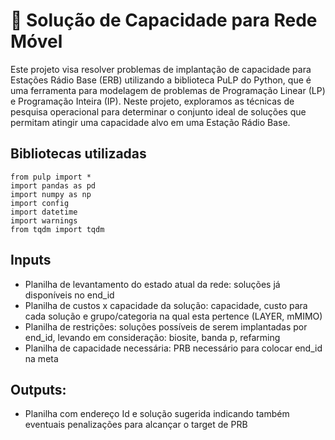 # 📡 Solução de Capacidade para Rede Móvel

Este projeto visa resolver problemas de implantação de capacidade para Estações Rádio Base (ERB) utilizando a biblioteca PuLP do Python, que é uma ferramenta para modelagem de problemas de Programação Linear (LP) e Programação Inteira (IP). Neste projeto, exploramos as técnicas de pesquisa operacional para determinar o conjunto ideal de soluções que permitam atingir uma capacidade alvo em uma Estação Rádio Base.

## Bibliotecas utilizadas
```
from pulp import *
import pandas as pd
import numpy as np
import config
import datetime
import warnings
from tqdm import tqdm
```
## Inputs
- Planilha de levantamento do estado atual da rede: soluções já disponíveis no end_id
- Planilha de custos x capacidade da solução: capacidade, custo para cada solução e grupo/categoria na qual esta pertence (LAYER, mMIMO)
- Planilha de restrições: soluções possíveis de serem implantadas por end_id, levando em consideração: biosite, banda p, refarming
- Planilha de capacidade necessária: PRB necessário para colocar end_id na meta
## Outputs:
- Planilha com endereço Id e solução sugerida indicando também eventuais penalizações para alcançar o target de PRB
